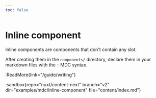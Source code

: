 ```yaml
---
toc: false
---
```


# Inline component

Inline components are components that don't contain any slot.

After creating them in the `components/` directory, declare them in your markdown files with the `:` MDC syntax.

:ReadMore{link="/guide/writing"}

:sandbox{repo="nuxt/content-next" branch="v2" dir="examples/mdc/inline-component" file="content/index.md"}
